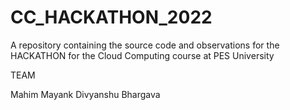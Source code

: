 # CC_HACKATHON_2022
A repository containing the source code and observations for the HACKATHON for the Cloud Computing course at PES University

TEAM

Mahim 
Mayank
Divyanshu
Bhargava
